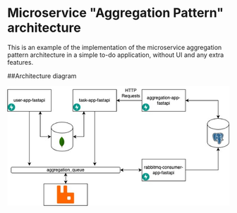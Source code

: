 # Microservice "Aggregation Pattern" architecture
This is an example of the implementation of the microservice aggregation pattern architecture in a simple to-do application, without UI and any extra features.

##Architecture diagram

![drawio_diagram](images/microservice_aggregation_pattern_architecture.jpg)
